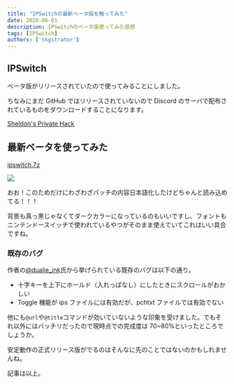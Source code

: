 ```yaml
---
title: "IPSwitchの最新ベータ版を触ってみた"
date: 2020-06-01
description: IPSwitchのベータ版使ってみた感想
tags: [IPSwitch]
authors: ['tkgstrator']
---
```


## IPSwitch

ベータ版がリリースされていたので使ってみることにしました。

ちなみにまだ GitHub ではリリースされていないので Discord のサーバで配布されているものをダウンロードすることになります。

[Sheldon's Private Hack](https://discord.gg/v8Rueaf)

## 最新ベータを使ってみた

[ipswitch.7z](https://cdn.discordapp.com/attachments/476927792068689921/716620514625323088/ipswitch.7z)

![](https://pbs.twimg.com/media/EZYx4WKXYAEaG6s?format=png)

おお！このためだけにわざわざパッチの内容日本語化したけどちゃんと読み込めてる！！！

背景も真っ黒じゃなくてダークカラーになっているのもいいですし、フォントもニンテンドースイッチで使われているやつがそのまま使えていてこれはいい具合ですね。

### 既存のバグ

作者の[@dualie_ink](https://twitter.com/dualie_ink)氏から挙げられている既存のバグは以下の通り。

- 十字キーを上下にホールド（入れっぱなし）にしたときにスクロールがおかしい
- Toggle 機能が ips ファイルには有効だが、pchtxt ファイルでは有効でない

他にも`@url`や`@title`コマンドが効いていないような印象を受けました。でもそれ以外にはバッチリだったので現時点での完成度は 70~80%といったところでしょうか。

安定動作の正式リリース版がでるのはそんなに先のことではないのかもしれませんね。

記事は以上。
